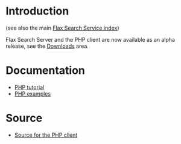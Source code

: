 # Introduction #

(see also the main [Flax Search Service index](http://code.google.com/p/flaxcode/wiki/FlaxSearchServerIndex))

Flax Search Server and the PHP client are now available as an alpha release, see the [Downloads](http://code.google.com/p/flaxcode/downloads/list) area.

# Documentation #

  * [PHP tutorial](http://code.google.com/p/flaxcode/source/browse/trunk/flax_search_service/clients/php/docs/tutorial/tutorial.rst)
  * [PHP examples](http://code.google.com/p/flaxcode/source/browse/#svn/trunk/flax_search_service/clients/php/examples)

# Source #

  * [Source for the PHP client](http://code.google.com/p/flaxcode/source/browse/#svn/trunk/flax_search_service/clients/php)